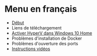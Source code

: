 # Menu en français

* [Début](https://github.com/pi-node/instructions/wiki/(FR)-D%C3%A9but)
* Liens de téléchargement
* [Activer HyperV dans Windows 10 Home](https://github.com/pi-node/instructions/wiki/(FR)-Activer-le-HyperV-pour-les-utilisateurs-Windows-10-Home)
* Problèmes d'installation de Docker
* Problèmes d'ouverture des ports
* [Instructions vidéos](https://github.com/pi-node/instructions/wiki/(FR)-Instructions-vid%C3%A9os)
